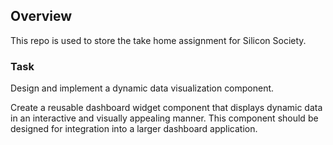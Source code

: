 ## Overview
This repo is used to store the take home assignment for Silicon Society.

### Task
Design and implement a dynamic data visualization component.

Create a reusable dashboard widget component that displays dynamic data in an interactive
and visually appealing manner. This component should be designed for integration into a larger
dashboard application.